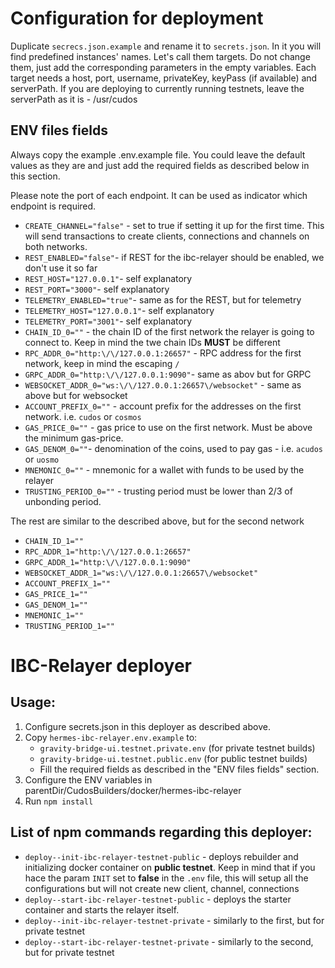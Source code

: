 # Configuration for deployment
Duplicate `secrecs.json.example` and rename it to `secrets.json`. In it you will find predefined instances' names. Let's call them targets. Do not change them, just add the corresponding parameters in the empty variables. Each target needs a host, port, username, privateKey, keyPass (if available) and serverPath. If you are deploying to currently running testnets, leave the serverPath as it is - /usr/cudos
## ENV files fields

Always copy the example .env.example file. You could leave the default values as they are and just add the required fields as described below in this section.

Please note the port of each endpoint. It can be used as indicator which endpoint is required.

 - `CREATE_CHANNEL="false"` - set to true if setting it up for the first time. This will send transactions to create clients, connections and channels on both networks.
 - `REST_ENABLED="false"`- if REST for the ibc-relayer should be enabled, we don't use it so far
 - `REST_HOST="127.0.0.1"`- self explanatory
 - `REST_PORT="3000"`- self explanatory
 - `TELEMETRY_ENABLED="true"`- same as for the REST, but for telemetry
 - `TELEMETRY_HOST="127.0.0.1"`- self explanatory
 - `TELEMETRY_PORT="3001"`- self explanatory
 - `CHAIN_ID_0=""` - the chain ID of the first network the relayer is going to connect to. Keep in mind the twe chain IDs **MUST** be different 
 - `RPC_ADDR_0="http:\/\/127.0.0.1:26657"` - RPC address for the first network, keep in mind the escaping `/`
 - `GRPC_ADDR_0="http:\/\/127.0.0.1:9090"`- same as abov but for GRPC
 - `WEBSOCKET_ADDR_0="ws:\/\/127.0.0.1:26657\/websocket"` - same as above but for websocket
 - `ACCOUNT_PREFIX_0=""` - account prefix for the addresses on the first network. i.e. `cudos` or `cosmos`
 - `GAS_PRICE_0=""` - gas price to use on the first network. Must be above the minimum gas-price.
 - `GAS_DENOM_0=""`- denomination of the coins, used to pay gas - i.e. `acudos` or `uosmo`
 - `MNEMONIC_0=""` - mnemonic for a wallet with funds to be used by the relayer
 - `TRUSTING_PERIOD_0=""` - trusting period must be lower than 2/3 of unbonding period.

 The rest are similar to the described above, but for the second network
 - `CHAIN_ID_1=""`
 - `RPC_ADDR_1="http:\/\/127.0.0.1:26657"`
 - `GRPC_ADDR_1="http:\/\/127.0.0.1:9090"`
 - `WEBSOCKET_ADDR_1="ws:\/\/127.0.0.1:26657\/websocket"`
 - `ACCOUNT_PREFIX_1=""`
 - `GAS_PRICE_1=""`
 - `GAS_DENOM_1=""`
 - `MNEMONIC_1=""`
 - `TRUSTING_PERIOD_1=""`

# IBC-Relayer deployer
## Usage:
1. Configure secrets.json in this deployer as described above.
2. Copy `hermes-ibc-relayer.env.example` to:
    - `gravity-bridge-ui.testnet.private.env` (for private testnet builds)
    - `gravity-bridge-ui.testnet.public.env` (for public testnet builds)
    - Fill the required fields as described in the "ENV files fields" section.
3. Configure the ENV variables in parentDir/CudosBuilders/docker/hermes-ibc-relayer
4. Run `npm install`

## List of npm commands regarding this deployer:

- `deploy--init-ibc-relayer-testnet-public` - deploys rebuilder and initializing docker container on **public testnet**. Keep in mind that if you hace the param `INIT` set to **false** in the `.env` file, this will setup all the configurations but will not create new client, channel, connections
- `deploy--start-ibc-relayer-testnet-public` - deploys the starter container and starts the relayer itself.
- `deploy--init-ibc-relayer-testnet-private` - similarly to the first, but for private testnet
- `deploy--start-ibc-relayer-testnet-private` - similarly to the second, but for private testnet
